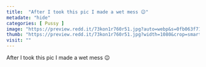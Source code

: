```yaml
---
title:  "After I took this pic I made a wet mess 😉"
metadate: "hide"
categories: [ Pussy ]
image: "https://preview.redd.it/73kon1r760r51.jpg?auto=webp&s=0fb063f717afb0e34da975508b5fcd765b4e23ad"
thumb: "https://preview.redd.it/73kon1r760r51.jpg?width=1080&crop=smart&auto=webp&s=c9d6c9667ace563662679e5866f80c476137ee3d"
visit: ""
---
```

After I took this pic I made a wet mess 😉
